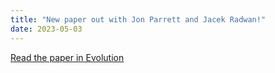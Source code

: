 ```yaml
---
title: "New paper out with Jon Parrett and Jacek Radwan!"
date: 2023-05-03
---
```


[Read the paper in Evolution](https://academic.oup.com/evolut/article/77/6/1289/7059090)
